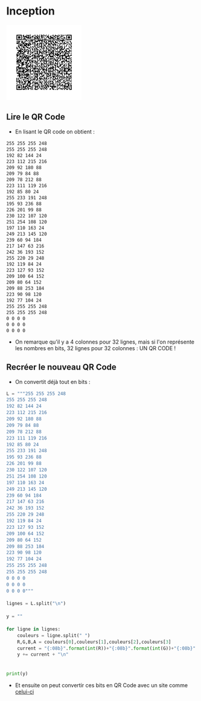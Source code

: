 # Inception

![img](0.png)

## Lire le QR Code

- En lisant le QR code on obtient :

```
255 255 255 248
255 255 255 248
192 82 144 24
223 112 215 216
209 92 180 88
209 79 84 88
209 78 212 88
223 111 119 216
192 85 80 24
255 233 191 248
195 93 236 88
226 201 99 88
230 122 107 120
251 254 108 120
197 110 163 24
249 213 145 120
239 60 94 184
217 147 63 216
242 36 193 152
255 220 29 248
192 119 84 24
223 127 93 152
209 100 64 152
209 80 64 152
209 88 253 184
223 90 98 120
192 77 104 24
255 255 255 248
255 255 255 248
0 0 0 0
0 0 0 0
0 0 0 0
```

- On remarque qu'il y a 4 colonnes pour 32 lignes, mais si l'on représente les nombres en bits, 32 lignes pour 32 colonnes : UN QR CODE !

## Recréer le nouveau QR Code

- On convertit déjà tout en bits :

```py
L = """255 255 255 248
255 255 255 248
192 82 144 24
223 112 215 216
209 92 180 88
209 79 84 88
209 78 212 88
223 111 119 216
192 85 80 24
255 233 191 248
195 93 236 88
226 201 99 88
230 122 107 120
251 254 108 120
197 110 163 24
249 213 145 120
239 60 94 184
217 147 63 216
242 36 193 152
255 220 29 248
192 119 84 24
223 127 93 152
209 100 64 152
209 80 64 152
209 88 253 184
223 90 98 120
192 77 104 24
255 255 255 248
255 255 255 248
0 0 0 0
0 0 0 0
0 0 0 0"""

lignes = L.split("\n")

y = ""

for ligne in lignes:
    couleurs = ligne.split(" ")
    R,G,B,A = couleurs[0],couleurs[1],couleurs[2],couleurs[3]
    current = "{:08b}".format(int(R))+"{:08b}".format(int(G))+"{:08b}".format(int(B))+"{:08b}".format(int(A))
    y += current + "\n"
    

print(y)
```

- Et ensuite on peut convertir ces bits en QR Code avec un site comme [celui-ci](https://bahamas10.github.io/binary-to-qrcode/)